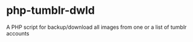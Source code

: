 php-tumblr-dwld
===============

A PHP script for backup/download all images from one or a list of tumblr accounts

